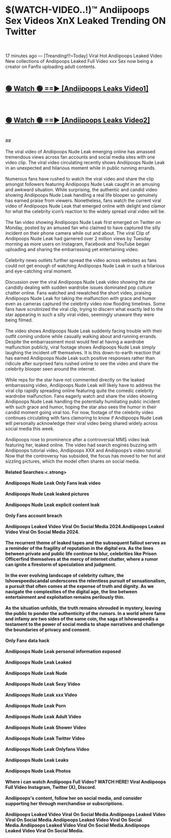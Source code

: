 # $(WATCH-VIDEO..!)™ Andiipoops Sex Videos XnX Leaked Trending ON Twitter<br>
<br>

17 minutes ago — [Treanding!!!~Today] Viral Hot Andiipoops Leaked Video New collections of Andiipoops Leaked Full Video xxx Sex now being a creator on Fanfix uploading adult contents.
<br>
 <br>

##  <a href="https://best2vid.blogspot.com?title=Andiipoops">🟢 Watch 🟢 ==► [Andiipoops Leaks Video1]</a><br>
  <br>

##  <a href="https://best2vid.blogspot.com?title=Andiipoops">🟢 Watch 🟢 ==► [Andiipoops Leaks Video2]</a><br>
  <br>
  ##
  <br>
  <br>
The viral video of Andiipoops Nude Leak emerging online has amassed tremendous views across fan accounts and social media sites with one video clip. The viral video circulating recently shows Andiipoops Nude Leak in an unexpected and hilarious moment while in public running errands.
<br><br>
Numerous fans have rushed to watch the viral video and share the clip amongst followers featuring Andiipoops Nude Leak caught in an amusing and awkward situation. While surprising, the authentic and candid video showing Andiipoops Nude Leak handling a real life blooper so genuinely has earned praise from viewers. Nonetheless, fans watch the current viral video of Andiipoops Nude Leak that emerged online with delight and clamor for what the celebrity icon’s reaction to the widely spread viral video will be.
<br><br>
The fan video showing Andiipoops Nude Leak first emerged on Twitter on Monday, posted by an amused fan who claimed to have captured the silly incident on their phone camera while out and about. The viral Clip of Andiipoops Nude Leak had garnered over 2 million views by Tuesday morning as more users on Instagram, Facebook and YouTube began uploading and sharing the embarrassing yet entertaining video.
<br><br>
Celebrity news outlets further spread the video across websites as fans could not get enough of watching Andiipoops Nude Leak in such a hilarious and eye-catching viral moment.
<br><br>
Discussion over the viral Andiipoops Nude Leak video showing the star candidly dealing with sudden wardrobe issues dominated pop culture chatter online. Fans watched and rewatched the short video, praising Andiipoops Nude Leak for taking the malfunction with grace and humor even as cameras captured the celebrity video now flooding timelines. Some fans have scrutinized the viral clip, trying to discern what exactly led to the star appearing in such a silly viral video, seemingly unaware they were being filmed.
<br><br>
The video shows Andiipoops Nude Leak suddenly facing trouble with their outfit coming undone while casually walking about and running errands. Despite the embarrassment most would feel at having a wardrobe malfunction publicly, viral footage shows Andiipoops Nude Leak simply laughing the incident off themselves. It is this down-to-earth reaction that has earned Andiipoops Nude Leak such positive responses rather than ridicule after surprised fans rushed online to see the video and share the celebrity blooper seen around the internet.
<br><br>
While reps for the star have not commented directly on the leaked embarrassing video, Andiipoops Nude Leak will likely have to address the viral clip rapidly spreading online featuring quite the comedic celebrity wardrobe malfunction. Fans eagerly watch and share the video showing Andiipoops Nude Leak handling the potentially humiliating public incident with such grace and humor, hoping the star also sees the humor in their candid moment going viral too. For now, footage of the celebrity video continues circulating with fans clamoring to know if Andiipoops Nude Leak will personally acknowledge their viral video being shared widely across social media this week.
<br><br>
Andiipoops rose to prominence after a controversial MMS video leak featuring her, leaked online. The video had search engines buzzing with Andiipoops tutorial video, Andiipoops XXX and Andiipoops’s video tutorial. Now that the controversy has subsided, the focus has moved to her hot and sizzling pictures, which the model often shares on social media.
<br><br>
<strong>Related Searches:<.strong>
<br><br>
Andiipoops Nude Leak Only Fans leak video
<br><br>
Andiipoops Nude Leak leaked pictures
<br><br>
Andiipoops Nude Leak explicit content leak
<br><br>
Only Fans account breach
<br><br>
Andiipoops Leaked Video Viral On Social Media 2024.Andiipoops Leaked Video Viral On Social Media 2024.
<br><br>
The recurrent theme of leaked tapes and the subsequent fallout serves as a reminder of the fragility of reputation in the digital era. As the lines between private and public life continue to blur, celebrities like Prison Officerfind themselves at the mercy of internet chatter, where a rumor can ignite a firestorm of speculation and judgment.
<br><br>
In the ever evolving landscape of celebrity culture, the Ishowspeedscandal underscores the relentless pursuit of sensationalism, a pursuit that often comes at the expense of truth and dignity. As we navigate the complexities of the digital age, the line between entertainment and exploitation remains perilously thin.
<br><br>
As the situation unfolds, the truth remains shrouded in mystery, leaving the public to ponder the authenticity of the rumors. In a world where fame and infamy are two sides of the same coin, the saga of Ishowspeedis a testament to the power of social media to shape narratives and challenge the boundaries of privacy and consent.
<br><br>
Only Fans data hack
<br><br>
Andiipoops Nude Leak personal information exposed
<br><br>
Andiipoops Nude Leak Leaked
<br><br>
Andiipoops Nude Leak Nude
<br><br>
Andiipoops Nude Leak Sexy Video
<br><br>
Andiipoops Nude Leak xxx Video
<br><br>
Andiipoops Nude Leak Porn
<br><br>
Andiipoops Nude Leak Adult Video
<br><br>
Andiipoops Nude Leak Shower Video
<br><br>
Andiipoops Nude Leak Twitter Video
<br><br>
Andiipoops Nude Leak Onlyfans Video
<br><br>
Andiipoops Nude Leak Leaks
<br><br>
Andiipoops Nude Leak Photos
<br><br>
Where i can watch Andiipoops Full Video? WATCH HERE! Viral Andiipoops Full Video Instagram, Twitter (X), Discord.
<br><br>
Andiipoops's content, follow her on social media, and consider supporting her through merchandise or subscriptions.
<br><br>
Andiipoops Leaked Video Viral On Social Media.Andiipoops Leaked Video Viral On Social Media.Andiipoops Leaked Video Viral On Social Media.Andiipoops Leaked Video Viral On Social Media.Andiipoops Leaked Video Viral On Social Media.